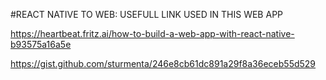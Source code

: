 #REACT NATIVE TO WEB: USEFULL LINK USED IN THIS WEB APP

  https://heartbeat.fritz.ai/how-to-build-a-web-app-with-react-native-b93575a16a5e

  https://gist.github.com/sturmenta/246e8cb61dc891a29f8a36eceb55d529
  
